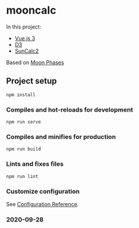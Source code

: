 # mooncalc
In this project:
- [Vue.js 3](https://v3.vuejs.org/)
- [D3](https://d3js.org/)
- [SunCalc2](https://www.npmjs.com/package/suncalc2)

Based on [Moon Phases](http://bl.ocks.org/bdon/e6405ebabd4f3013c342)
## Project setup
```
npm install
```

### Compiles and hot-reloads for development
```
npm run serve
```

### Compiles and minifies for production
```
npm run build
```

### Lints and fixes files
```
npm run lint
```

### Customize configuration
See [Configuration Reference](https://cli.vuejs.org/config/).


### 2020-09-28